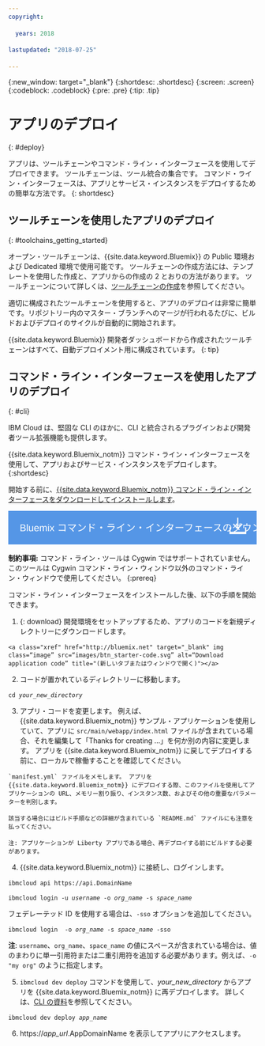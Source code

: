 ```yaml
---
copyright:

  years: 2018

lastupdated: "2018-07-25"

---
```


{:new_window: target="_blank"}
{:shortdesc: .shortdesc}
{:screen: .screen}
{:codeblock: .codeblock}
{:pre: .pre}
{:tip: .tip}

# アプリのデプロイ
{: #deploy}

アプリは、ツールチェーンやコマンド・ライン・インターフェースを使用してデプロイできます。 ツールチェーンは、ツール統合の集合です。 コマンド・ライン・インターフェースは、アプリとサービス・インスタンスをデプロイするための簡単な方法です。
{: shortdesc}

## ツールチェーンを使用したアプリのデプロイ
{: #toolchains_getting_started}

オープン・ツールチェーンは、{{site.data.keyword.Bluemix}} の Public 環境および Dedicated 環境で使用可能です。 ツールチェーンの作成方法には、テンプレートを使用した作成と、アプリからの作成の 2 とおりの方法があります。 ツールチェーンについて詳しくは、[ツールチェーンの作成](../services/ContinuousDelivery/toolchains_working.html#toolchains_getting_started)を参照してください。

適切に構成されたツールチェーンを使用すると、アプリのデプロイは非常に簡単です。リポジトリー内のマスター・ブランチへのマージが行われるたびに、ビルドおよびデプロイのサイクルが自動的に開始されます。

{{site.data.keyword.Bluemix}} 開発者ダッシュボードから作成されたツールチェーンはすべて、自動デプロイメント用に構成されています。
{: tip}

## コマンド・ライン・インターフェースを使用したアプリのデプロイ
{: #cli}

IBM Cloud は、堅固な CLI のほかに、CLI と統合されるプラグインおよび開発者ツール拡張機能も提供します。

{{site.data.keyword.Bluemix_notm}} コマンド・ライン・インターフェースを使用して、アプリおよびサービス・インスタンスをデプロイします。
{:shortdesc}

開始する前に、[{{site.data.keyword.Bluemix_notm}} コマンド・ライン・インターフェースをダウンロードしてインストールします](/docs/cli/index.html)。

<p>
<a class="xref" href="https://console.bluemix.net/docs/cli/index.html#overview" target="_blank" title="(新しいタブまたはウィンドウで開きます)"><img class="image" src="images/btn_bx_commandline.svg" alt="IBM Cloud Developer Tools のダウンロード" /></a>
</p>

**制約事項:** コマンド・ライン・ツールは Cygwin ではサポートされていません。 このツールは Cygwin コマンド・ライン・ウィンドウ以外のコマンド・ライン・ウィンドウで使用してください。
{:prereq}

コマンド・ライン・インターフェースをインストールした後、以下の手順を開始できます。

  1. {: download} 開発環境をセットアップするため、アプリのコードを新規ディレクトリーにダウンロードします。

    <a class="xref" href="http://bluemix.net" target="_blank" img class=“image” src=“images/btn_starter-code.svg” alt=“Download application code” title="(新しいタブまたはウィンドウで開く)"></a>

  2. コードが置かれているディレクトリーに移動します。

  <pre class="pre"><code class="hljs">cd <var class="keyword varname">your_new_directory</var></code></pre>

  3.  アプリ・コードを変更します。 例えば、{{site.data.keyword.Bluemix_notm}} サンプル・アプリケーションを使用していて、アプリに `src/main/webapp/index.html` ファイルが含まれている場合、それを編集して「Thanks for creating ...」を何か別の内容に変更します。 アプリを {{site.data.keyword.Bluemix_notm}} に戻してデプロイする前に、ローカルで稼働することを確認してください。

    `manifest.yml` ファイルをメモします。 アプリを {{site.data.keyword.Bluemix_notm}} にデプロイする際、このファイルを使用してアプリケーションの URL、メモリー割り振り、インスタンス数、およびその他の重要なパラメーターを判別します。

    該当する場合にはビルド手順などの詳細が含まれている `README.md` ファイルにも注意を払ってください。

    注: アプリケーションが Liberty アプリである場合、再デプロイする前にビルドする必要があります。

  4. {{site.data.keyword.Bluemix_notm}} に接続し、ログインします。

  <pre class="pre"><code class="hljs">ibmcloud api https://api.<span class="keyword" data-hd-keyref="DomainName">DomainName</span></code></pre>

  <pre class="pre"><code class="hljs">ibmcloud login -u <var class="keyword varname" data-hd-keyref="user_ID">username</var> -o <var class="keyword varname" data-hd-keyref="org_name">org_name</var> -s <var class="keyword varname" data-hd-keyref="space_name">space_name</var></code></pre>

  フェデレーテッド ID を使用する場合は、`-sso` オプションを追加してください。

  <pre class="pre"><code class="hljs">ibmcloud login  -o <var class="keyword varname" data-hd-keyref="org_name">org_name</var> -s <var class="keyword varname" data-hd-keyref="space_name">space_name</var> -sso</code></pre>

  **注**: `username`、`org_name`、`space_name` の値にスペースが含まれている場合は、値のまわりに単一引用符または二重引用符を追加する必要があります。例えば、`-o "my org"` のように指定します。

  5. `ibmcloud dev deploy` コマンドを使用して、<var class="keyword varname">your_new_directory</var> からアプリを {{site.data.keyword.Bluemix_notm}} に再デプロイします。 詳しくは、[CLI の資料](/docs/cli/idt/commands.html#deploy)を参照してください。

  <pre class="pre"><code class="hljs">ibmcloud dev deploy <var class="keyword varname" data-hd-keyref="app_name">app_name</var></code></pre>

  6. https://<var class="keyword varname" data-hd-keyref="app_url">app_url</var>.<span class="keyword" data-hd-keyref="APPDomain">AppDomainName</span> を表示してアプリにアクセスします。

